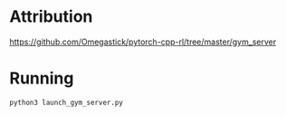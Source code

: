 # Attribution
https://github.com/Omegastick/pytorch-cpp-rl/tree/master/gym_server

# Running
```
python3 launch_gym_server.py
```